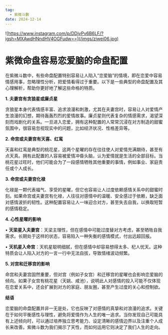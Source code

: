 ```yaml
---
tag:
  - 紫微斗數
date: 2024-12-14
---
```


![https://www.instagram.com/p/DDjvPv6B6LF/?igsh=MXAwdHNndHV4OGFudw==](/imgs/ziwei06.jpg)

# 紫微命盘容易恋爱脑的命盘配置

在紫微斗数中，有些命盘配置特别容易让人陷入“恋爱脑”的情境，即在恋爱中容易情感用事，忽略理性分析，把爱情看得过于重要。以下是一些典型的命盘配置及其心理解析，帮助你更好地了解这些命格的特质。

**1. 夫妻宫有贪狼星或廉贞星**

贪狼星本身代表情感丰富、追求浪漫和刺激，尤其在夫妻宫时，容易让人对爱情产生浪漫的幻想，期待轰轰烈烈的爱情故事。廉贞星则代表复杂的情感需求，渴望深刻而戏剧化的关系。一旦进入恋爱，拥有这种配置的人常常沉浸在对方制造的甜蜜氛围中，很容易忽视现实中的问题，比如经济状况、性格差异等。

**2. 命宫或夫妻宫有天喜、红鸾**

天喜和红鸾是典型的桃花星，这两个星曜的存在往往使人对爱情充满期待，甚至有点天真。拥有此配置的人容易被爱情冲昏头脑，认为爱情就是生活的全部目标。当桃花星过旺时，他们可能会为了一段感情牺牲其他重要的事情，例如事业、家庭责任或个人成长。

**3. 命宫或夫妻宫化禄**

化禄是一颗代表福气、享受的星曜，但它也容易让人过度依赖感情关系中的甜蜜时刻。如果命宫或夫妻宫有化禄，人往往对感情中的温暖、安全感过于依赖，缺乏面对感情波折的韧性。这种配置容易让人一味迎合对方，甚至失去自我，以换取短暂的感情稳定。

**4. 心性星曜的影响**

• **天梁星入夫妻宫**：天梁主理性，但在感情中可能过度替对方考虑，甚至牺牲自我需求。长期处于这样的状态，容易陷入一种失衡的感情模式，付出远超回报。

• **天机星入命宫**：天机星聪明细腻，但在感情中却容易想得太多、杞人忧天。这种特质会让人陷入对方的一言一行中无法自拔，导致情绪波动频繁。

**5. 对宫和迁移宫的影响**

命宫和夫妻宫固然重要，但对宫（例如子女宫）和迁移宫的星曜也会影响恋爱脑的倾向。如果子女宫有桃花星（天姚、咸池），说明此人对感情的投入可能不仅体现在恋爱关系中，还会扩展到对方的家庭、朋友圈，甚至产生过度的关心和控制欲。

**结语**

恋爱脑的命盘配置并非一无是处，它也反映了对感情的真挚和对浪漫的追求。关键在于如何平衡感性与理性，避免将爱情作为人生的唯一追求。当你发现自己可能具有上述倾向时，可以通过培养独立思考能力、设定清晰的感情边界以及注重个人成长来改善。紫微斗数为我们揭示了天性，而如何运用它则决定了我们人生的走向。
